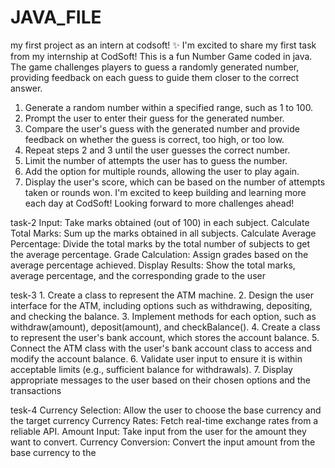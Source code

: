 # JAVA_FILE
my first project as an intern at codsoft! 
✨ I'm excited to share my first task from my internship at CodSoft! This is a fun Number Game coded in java. The game challenges players to guess a randomly generated number, providing feedback on each guess to guide them closer to the correct answer.

1. Generate a random number within a specified range, such as 1 to 100. 
 2. Prompt the user to enter their guess for the generated number. 
 3. Compare the user's guess with the generated number and provide feedback on whether the guess is correct, too high, or too low. 
 4. Repeat steps 2 and 3 until the user guesses the correct number. 
 5. Limit the number of attempts the user has to guess the number. 
 6. Add the option for multiple rounds, allowing the user to play again. 
 7. Display the user's score, which can be based on the number of attempts taken or rounds won.
I'm excited to keep building and learning more each day at CodSoft!
Looking forward to more challenges ahead!

task-2
 Input: Take marks obtained (out of 100) in each subject.
 Calculate Total Marks: Sum up the marks obtained in all subjects.
 Calculate Average Percentage: Divide the total marks by the total number of subjects to get the
 average percentage.
 Grade Calculation: Assign grades based on the average percentage achieved.
 Display Results: Show the total marks, average percentage, and the corresponding grade to the user

tesk-3
1.
 Create a class to represent the ATM machine.
 2. Design the user interface for the ATM, including options such as withdrawing, depositing, and
 checking the balance.
 3. Implement methods for each option, such as withdraw(amount), deposit(amount), and
 checkBalance().
 4. Create a class to represent the user's bank account, which stores the account balance.
 5. Connect the ATM class with the user's bank account class to access and modify the account
 balance.
 6. Validate user input to ensure it is within acceptable limits (e.g., sufficient balance for withdrawals).
 7. Display appropriate messages to the user based on their chosen options and the transactions

tesk-4
Currency Selection: Allow the user to choose the base currency and the target currency
 Currency Rates: Fetch real-time exchange rates from a reliable API.
 Amount Input: Take input from the user for the amount they want to convert.
 Currency Conversion: Convert the input amount from the base currency to the



